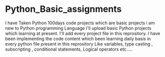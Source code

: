 # Python_Basic_assignments
I have Taken Python 100days code projects which are basic projects i am new to Python programming Language
I'll upload basic Python projects which learning at present.
I'll add every project file in this reprository.
I have been  implementing the  code  content which been learning daily basis  in every python file present in this reprository 
Like variables, type casting , subscripting , conditional statements, Logical operators etc.....
